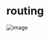 # routing

![image](https://user-images.githubusercontent.com/83721477/166242283-596a4756-9b32-42ec-b034-8a8838ef1cca.png)
